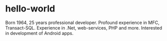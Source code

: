 # hello-world
Born 1964, 25 years professional developer.
Profound experience in MFC, Transact-SQL.
Experience in .Net, web-services, PHP and more.
Interested in development of Android apps.
